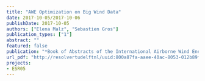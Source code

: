 ```yaml
---
title: "AWE Optimization on Big Wind Data"
date: 2017-10-05/2017-10-06
publishDate: 2017-10-05
authors: ["Elena Malz", "Sebastien Gros"]
publication_types: ["1"]
abstract: ""
featured: false
publication: "*Book of Abstracts of the International Airborne Wind Energy Conference (AWEC 2017)*"
url_pdf: "http://resolvertudelftnl/uuid:800a87fa-aaee-40ac-8053-012b89f83b19"
projects:
- ESR05
---
```


